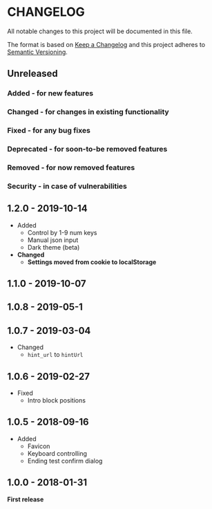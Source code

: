 # CHANGELOG

All notable changes to this project will be documented in this file.

The format is based on [Keep a Changelog](http://keepachangelog.com/)
and this project adheres to [Semantic Versioning](http://semver.org/).

## Unreleased

### Added - for new features

### Changed - for changes in existing functionality

### Fixed - for any bug fixes

### Deprecated - for soon-to-be removed features

### Removed - for now removed features

### Security - in case of vulnerabilities

## 1.2.0 - 2019-10-14

- Added
  - Control by 1-9 num keys
  - Manual json input
  - Dark theme (beta)
- **Changed**
  - **Settings moved from cookie to localStorage**

## 1.1.0 - 2019-10-07

## 1.0.8 - 2019-05-1

## 1.0.7 - 2019-03-04

- Changed
  - `hint_url` to `hintUrl`

## 1.0.6 - 2019-02-27

- Fixed
  - Intro block positions

## 1.0.5 - 2018-09-16

- Added
  - Favicon
  - Keyboard controlling
  - Ending test confirm dialog

## 1.0.0 - 2018-01-31

**First release**
